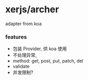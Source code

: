 # xerjs/archer

adapter from koa

### features

-   包装 Provider, 供 koa 使用
-   不处理异常,
-   method: get, post, put, patch, del
-   validate
-   并发限制?

